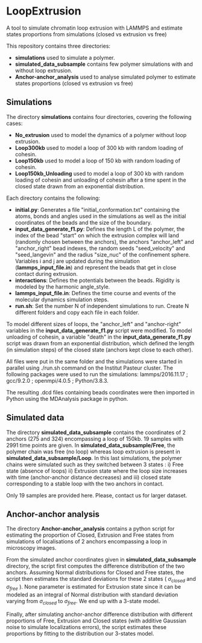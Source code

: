 # LoopExtrusion

A tool to simulate chromatin loop extrusion with LAMMPS and estimate states proportions from simulations (closed vs extrusion vs free)

This repository contains three directories:
 - **simulations** used to simulate a polymer.
 - **simulated_data_subsample** contains few polymer simulations with and without loop extrusion.
 - **Anchor-anchor_analysis** used to analyse simulated polymer to estimate states proportions (closed vs extrusion vs free)


## Simulations

The directory **simulations** contains four directories, covering the following cases:
 - **No_extrusion** used to model the dynamics of a polymer without loop extrusion.
 - **Loop300kb** used to model a loop of 300 kb with random loading of cohesin.
 - **Loop150kb** used to model a loop of 150 kb with random loading of cohesin.
 - **Loop150kb_Unloading** used to model a loop of 300 kb with random loading of cohesin and unloading of cohesin after a time spent in the closed state drawn from an exponential distribution.

Each directory contains the following:
 - **initial.py**: Generates a file "initial_conformation.txt" containing the atoms, bonds and angles used in the simulations as well as the initial coordinates of the beads and the size of the boundary.
 - **input_data_generate_f1.py**: Defines the length L of the polymer, the index of the bead "start" on which the extrusion complex will land (randomly chosen between the anchors), the anchors "anchor_left" and "anchor_right" bead indexes, the random seeds "seed_velocity" and "seed_langevin" and the radius "size_nuc" of the confinement sphere. Variables i and j are updated during the simulation (**lammps_input_file.in**) and represent the beads that get in close contact during extrusion.
 - **interactions**: Defines the potentials between the beads. Rigidity is modeled by the harmonic angle_style.
 - **lammps_input_file.in**: Defines the time course and events of the molecular dynamics simulation steps.
 - **run.sh**: Set the number N of independent simulations to run. Create N different folders and copy each file in each folder.

To model different sizes of loops, the "anchor_left" and "anchor-right" variables in the **input_data_generate_f1.py** script were modified.
To model unloading of cohesin, a variable "death" in the **input_data_generate_f1.py** script was drawn from an exponential distribution, which defined the length (in simulation steps) of the closed state (anchors kept close to each other).

All files were put in the same folder and the simulations were started in parallel using ./run.sh command on the Institut Pasteur cluster. The following packages were used to run the simulations: lammps/2016.11.17 ; gcc/9.2.0 ; openmpi/4.0.5 ; Python/3.8.3.

The resulting .dcd files containing beads coordinates were then imported in Python using the MDAnalysis package in python.



## Simulated data

The directory **simulated_data_subsample** contains the coordinates of 2 anchors (275 and 324) encompassing a loop of 150kb. 19 samples with 2991 time points are given. In **simulated_data_subsample/Free**, the polymer chain was free (no loop) whereas loop extrusion is present in **simulated_data_subsample/Loop**. In this last simulations, the polymer chains were simulated such as they switched between 3 states : i) Free state  (absence of loops) ii) Extrusion state where the loop size increases with time (anchor-anchor distance decreases) and iii) closed state corresponding to a stable loop with the two anchors in contact.

Only 19 samples are provided here. Please, contact us for larger dataset.

## Anchor-anchor analysis

The directory **Anchor-anchor_analysis** contains a python script for estimating the proportion of Closed, Extrusion and Free states from simulations of localisations of 2 anchors encompassing a loop in microscopy images.

From the simulated anchor coordinates given in **simulated_data_subsample** directory, the script first computes the difference distribution of the two anchors. Assuming Normal distributions for Closed and Free states, the script then estimates the standard deviations for these 2 states ( $\sigma_{closed}$ and $\sigma_{free}$ ). None parameter is estimated for Extrusion state since it can be modeled as an integral of Normal distribution with standard deviation varying from $\sigma_{closed}$ to $\sigma_{free}$. We end up with a 3-state model.

Finally, after simulating anchor-anchor difference distribution with different proportions of Free, Extrusion and Closed states (with additive Gaussian noise to simulate localizations errors), the script estimates these proportions by fitting to the distribution our 3-states model.
